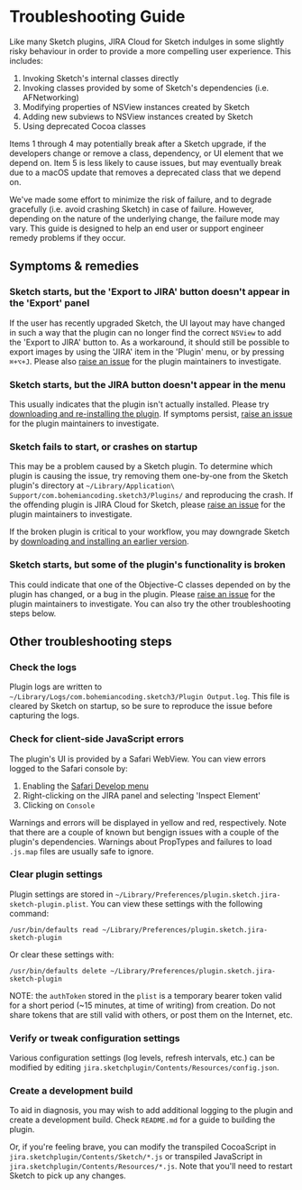 # Troubleshooting Guide

Like many Sketch plugins, JIRA Cloud for Sketch indulges in some slightly risky behaviour in order to provide a more compelling user experience. This includes:

1. Invoking Sketch's internal classes directly
2. Invoking classes provided by some of Sketch's dependencies (i.e. AFNetworking)
3. Modifying properties of NSView instances created by Sketch
4. Adding new subviews to NSView instances created by Sketch
5. Using deprecated Cocoa classes

Items 1 through 4 may potentially break after a Sketch upgrade, if the developers change or remove a class, dependency, or UI element that we depend on. Item 5 is less likely to cause issues, but may eventually break due to a macOS update that removes a deprecated class that we depend on.

We've made some effort to minimize the risk of failure, and to degrade gracefully (i.e. avoid crashing Sketch) in case of failure. However, depending on the nature of the underlying change, the failure mode may vary. This guide is designed to help an end user or support engineer remedy problems if they occur.

## Symptoms & remedies

### Sketch starts, but the 'Export to JIRA' button doesn't appear in the 'Export' panel

If the user has recently upgraded Sketch, the UI layout may have changed in such a way that the plugin can no longer find the correct `NSView` to add the 'Export to JIRA' button to. As a workaround, it should still be possible to export images by using the 'JIRA' item in the 'Plugin' menu, or by pressing `⌘+⌥+J`. Please also [raise an issue] for the plugin maintainers to investigate.

### Sketch starts, but the JIRA button doesn't appear in the menu

This usually indicates that the plugin isn't actually installed. Please try [downloading and re-installing the plugin]. If symptoms persist, [raise an issue] for the plugin maintainers to investigate.

### Sketch fails to start, or crashes on startup

This may be a problem caused by a Sketch plugin. To determine which plugin is causing the issue, try removing them one-by-one from the Sketch plugin's directory at `~/Library/Application\ Support/com.bohemiancoding.sketch3/Plugins/` and reproducing the crash. If the offending plugin is JIRA Cloud for Sketch, please [raise an issue] for the plugin maintainers to investigate. 

If the broken plugin is critical to your workflow, you may downgrade Sketch by [downloading and installing an earlier version].

### Sketch starts, but some of the plugin's functionality is broken

This could indicate that one of the Objective-C classes depended on by the plugin has changed, or a bug in the plugin. Please [raise an issue] for the plugin maintainers to investigate. You can also try the other troubleshooting steps below.

## Other troubleshooting steps

### Check the logs

Plugin logs are written to `~/Library/Logs/com.bohemiancoding.sketch3/Plugin Output.log`. This file is cleared by Sketch on startup, so be sure to reproduce the issue before capturing the logs.

### Check for client-side JavaScript errors

The plugin's UI is provided by a Safari WebView. You can view errors logged to the Safari console by:

1. Enabling the [Safari Develop menu]
2. Right-clicking on the JIRA panel and selecting 'Inspect Element'
3. Clicking on `Console`

Warnings and errors will be displayed in yellow and red, respectively. Note that there are a couple of known but bengign issues with a couple of the plugin's dependencies. Warnings about PropTypes and failures to load `.js.map` files are usually safe to ignore.

### Clear plugin settings

Plugin settings are stored in `~/Library/Preferences/plugin.sketch.jira-sketch-plugin.plist`. You can view these settings with the following command:

`/usr/bin/defaults read ~/Library/Preferences/plugin.sketch.jira-sketch-plugin`

Or clear these settings with:

`/usr/bin/defaults delete ~/Library/Preferences/plugin.sketch.jira-sketch-plugin`

NOTE: the `authToken` stored in the `plist` is a temporary bearer token valid for a short period (~15 minutes, at time of writing) from creation. Do not share tokens that are still valid with others, or post them on the Internet, etc.

### Verify or tweak configuration settings

Various configuration settings (log levels, refresh intervals, etc.) can be modified by editing `jira.sketchplugin/Contents/Resources/config.json`. 

### Create a development build

To aid in diagnosis, you may wish to add additional logging to the plugin and create a development build. Check `README.md` for a guide to building the plugin. 

Or, if you're feeling brave, you can modify the transpiled CocoaScript in `jira.sketchplugin/Contents/Sketch/*.js` or transpiled JavaScript in `jira.sketchplugin/Contents/Resources/*.js`. Note that you'll need to restart Sketch to pick up any changes.

[raise an issue]: https://github.com/atlassian/jira-cloud-for-sketch/issues
[downloading and re-installing the plugin]: https://sketch.atlassian.com
[downloading and installing an earlier version]: https://www.sketchapp.com/updates/
[Safari Develop menu]: https://apple.stackexchange.com/a/139771
